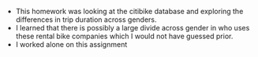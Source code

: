 * This homework was looking at the citibike database and exploring the differences in trip duration across genders.
* I learned that there is possibly a large divide across gender in who uses these rental bike companies which I would not have guessed prior.
* I worked alone on this assignment
  
